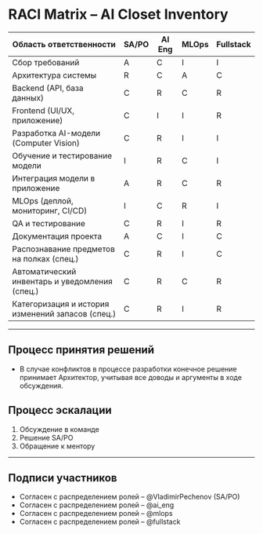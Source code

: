 # RACI Matrix – AI Closet Inventory

| Область ответственности                     | SA/PO       | AI Eng      | MLOps       | Fullstack   |
|--------------------------------------------|------------|------------|------------|------------|
| Сбор требований                            | A          | C          | I          | I          |
| Архитектура системы                         | R          | C          | A          | C          |
| Backend (API, база данных)                  | C          | R          | C          | R          |
| Frontend (UI/UX, приложение)               | C          | I          | I          | R          |
| Разработка AI-модели (Computer Vision)     | C          | R          | I          | I          |
| Обучение и тестирование модели              | I          | R          | C          | I          |
| Интеграция модели в приложение             | A          | R          | C          | R          |
| MLOps (деплой, мониторинг, CI/CD)          | I          | C          | R          | I          |
| QA и тестирование                           | C          | R          | I          | R          |
| Документация проекта                        | A          | C          | I          | C          |
| Распознавание предметов на полках (спец.)  | C          | R          | I          | C          |
| Автоматический инвентарь и уведомления (спец.) | C       | R          | C          | R          |
| Категоризация и история изменений запасов (спец.) | C     | R          | I          | R          |

---


## Процесс принятия решений
- В случае конфликтов в процессе разработки конечное решение принимает Архитектор, учитывая все доводы и аргументы в ходе обсуждения.

## Процесс эскалации
1. Обсуждение в команде  
2. Решение SA/PO  
3. Обращение к ментору 


---


## Подписи участников
- Согласен с распределением ролей – @VladimirPechenov (SA/PO)
- Согласен с распределением ролей – @ai_eng  
- Согласен с распределением ролей – @mlops  
- Согласен с распределением ролей – @fullstack